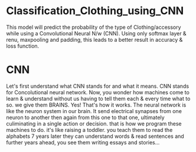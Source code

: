 # Classification_Clothing_using_CNN
This model will predict the probability of the type of Clothing/accessory while using a Convolutional Neural N/w (CNN).
Using only softmax layer & renu, maxpooling and padding, this leads to a better result in accuracy & loss function.

# CNN
Let's first understand what CNN stands for and what it means. CNN stands for Concolutional neural network. Now, you wonder
how machines come to learn & understand without us having to tell them each & every time what to so. we give them BRAINS.
Yes! That's how it works. The neural network is like the neuron system in our brain. It send electrical synapses from one
neuron to another then again from this one to that one, ultimately culiminating in a single action or decision. that is how
we program these machines to do. 
it's like raising a toddler. you teach them to read the alphabets 7 years later they can understand words & read sentences 
and further years ahead, you see them writing essays and stories...
